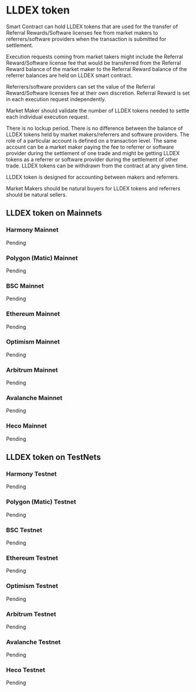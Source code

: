 # LLDEX token

Smart Contract can hold LLDEX tokens that are used for the transfer of Referral Rewards/Software licenses fee from market makers to referrers/software providers when the transaction is submitted for settlement. 

Execution requests coming from market takers might include the Referral Reward/Software license fee that would be transferred from the Referral Reward balance of the market maker to the Referral Reward balance of the referrer balances are held on LLDEX smart contract.

Referrers/software providers can set the value of the Referral Reward/Software licenses fee at their own discretion. Referral Reward is set in each execution request independently.

Market Maker should validate the number of LLDEX tokens needed to settle each individual execution request.

There is no lockup period. There is no difference between the balance of LLDEX tokens held by market makers/referrers and software providers. The role of a particular account is defined on a transaction level. The same account can be a market maker paying the fee to referrer or software provider during the settlement of one trade and might be getting LLDEX tokens as a referrer or software provider during the settlement of other trade. LLDEX tokens can be withdrawn from the contract at any given time.

LLDEX token is designed for accounting between makers and referrers.

Market Makers should be natural buyers for LLDEX tokens and referrers should be natural sellers.

## LLDEX token on Mainnets

### Harmony Mainnet

Pending

### Polygon \(Matic\) Mainnet

Pending

### BSC Mainnet

Pending

### Ethereum Mainnet

Pending

### Optimism Mainnet

Pending

### Arbitrum Mainnet

Pending

### Avalanche Mainnet

Pending

### Heco Mainnet

Pending

## LLDEX token on TestNets

### Harmony Testnet

Pending

### Polygon \(Matic\) Testnet

Pending

### BSC Testnet

Pending

### Ethereum Testnet

Pending

### Optimism Testnet

Pending

### Arbitrum Testnet

Pending

### Avalanche Testnet

Pending

### Heco Testnet

Pending

